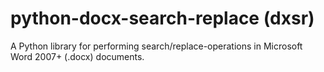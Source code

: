 # python-docx-search-replace (dxsr)
A Python library for performing search/replace-operations in Microsoft Word 2007+ (.docx) documents.
